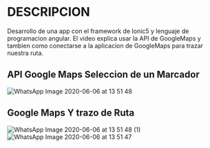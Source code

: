
# DESCRIPCION
Desarrollo de una app con el framework de Ionic5 y lenguaje de programacion angular. El video explica usar la API de GoogleMaps y tambien como conectarse a la aplicacion de GoogleMaps para trazar nuestra ruta.

## API Google Maps Seleccion de un Marcador
![WhatsApp Image 2020-06-06 at 13 51 48](https://user-images.githubusercontent.com/55968997/83952284-6584fc00-a7fd-11ea-817a-f43349fff2e0.jpeg)


## Google Maps Y trazo de Ruta
![WhatsApp Image 2020-06-06 at 13 51 48 (1)](https://user-images.githubusercontent.com/55968997/83952302-95cc9a80-a7fd-11ea-805c-53db13d59789.jpeg)![WhatsApp Image 2020-06-06 at 13 51 47](https://user-images.githubusercontent.com/55968997/83952303-97965e00-a7fd-11ea-937d-81f2edf57c8a.jpeg)
